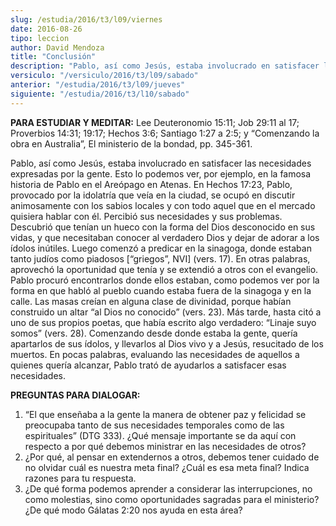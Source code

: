 ```yaml
---
slug: /estudia/2016/t3/l09/viernes
date: 2016-08-26
tipo: leccion
author: David Mendoza
title: "Conclusión"
description: "Pablo, así como Jesús, estaba involucrado en satisfacer las necesidades  expresadas por la gente. Esto lo podemos ver, por ejemplo, en la famosa  historia de Pablo en el Areópago en Atenas. En Hechos 17:23, Pablo, provocado  por la idolatría que veía en la ciudad, se ocup..."
versiculo: "/versiculo/2016/t3/l09/sabado"
anterior: "/estudia/2016/t3/l09/jueves"
siguiente: "/estudia/2016/t3/l10/sabado"
---
```


**PARA ESTUDIAR Y MEDITAR:** Lee Deuteronomio 15:11; Job 29:11 al 17; Proverbios 14:31; 19:17; Hechos 3:6; Santiago 1:27 a 2:5; y “Comenzando la obra en Australia”, El ministerio de la bondad, pp. 345-361.

Pablo, así como Jesús, estaba involucrado en satisfacer las necesidades expresadas por la gente. Esto lo podemos ver, por ejemplo, en la famosa historia de Pablo en el Areópago en Atenas. En Hechos 17:23, Pablo, provocado por la idolatría que veía en la ciudad, se ocupó en discutir animosamente con los sabios locales y con todo aquel que en el mercado quisiera hablar con él. Percibió sus necesidades y sus problemas. Descubrió que tenían un hueco con la forma del Dios desconocido en sus vidas, y que necesitaban conocer al verdadero Dios y dejar de adorar a los ídolos inútiles. Luego comenzó a predicar en la sinagoga, donde estaban tanto judíos como piadosos [“griegos”, NVI] (vers. 17). En otras palabras, aprovechó la oportunidad que tenía y se extendió a otros con el evangelio. Pablo procuró encontrarlos donde ellos estaban, como podemos ver por la forma en que habló al pueblo cuando estaba fuera de la sinagoga y en la calle. Las masas creían en alguna clase de divinidad, porque habían construido un altar “al Dios no conocido” (vers. 23). Más tarde, hasta citó a uno de sus propios poetas, que había escrito algo verdadero: “Linaje suyo somos” (vers. 28). Comenzando desde donde estaba la gente, quería apartarlos de sus ídolos, y llevarlos al Dios vivo y a Jesús, resucitado de los muertos. En pocas palabras, evaluando las necesidades de aquellos a quienes quería alcanzar, Pablo trató de ayudarlos a satisfacer esas necesidades.

**PREGUNTAS PARA DIALOGAR:**

1. “El que enseñaba a la gente la manera de obtener paz y felicidad se preocupaba tanto de sus necesidades temporales como de las espirituales” (DTG 333). ¿Qué mensaje importante se da aquí con respecto a por qué debemos ministrar en las necesidades de otros?
2. ¿Por qué, al pensar en extendernos a otros, debemos tener cuidado de no olvidar cuál es nuestra meta final? ¿Cuál es esa meta final? Indica razones para tu respuesta.
3. ¿De qué forma podemos aprender a considerar las interrupciones, no como molestias, sino como oportunidades sagradas para el ministerio? ¿De qué modo Gálatas 2:20 nos ayuda en esta área?
